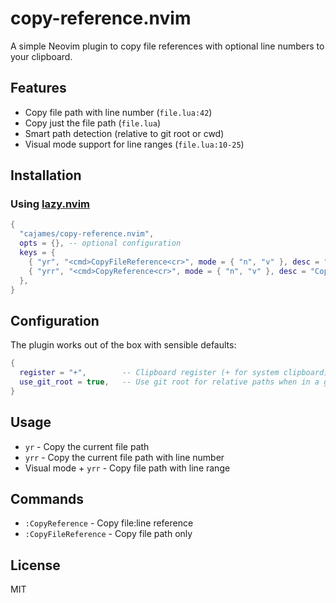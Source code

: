 # copy-reference.nvim

A simple Neovim plugin to copy file references with optional line numbers to your clipboard.

## Features

- Copy file path with line number (`file.lua:42`)
- Copy just the file path (`file.lua`)
- Smart path detection (relative to git root or cwd)
- Visual mode support for line ranges (`file.lua:10-25`)

## Installation

### Using [lazy.nvim](https://github.com/folke/lazy.nvim)

```lua
{
  "cajames/copy-reference.nvim",
  opts = {}, -- optional configuration
  keys = {
    { "yr", "<cmd>CopyFileReference<cr>", mode = { "n", "v" }, desc = "Copy file path" },
    { "yrr", "<cmd>CopyReference<cr>", mode = { "n", "v" }, desc = "Copy file:line reference" },
  },
}
```

## Configuration

The plugin works out of the box with sensible defaults:

```lua
{
  register = "+",        -- Clipboard register (+ for system clipboard)
  use_git_root = true,   -- Use git root for relative paths when in a git repo
}
```

## Usage

- `yr` - Copy the current file path
- `yrr` - Copy the current file path with line number
- Visual mode + `yrr` - Copy file path with line range

## Commands

- `:CopyReference` - Copy file:line reference
- `:CopyFileReference` - Copy file path only

## License

MIT